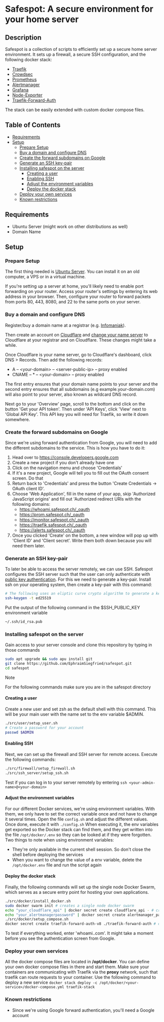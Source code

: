 # Safespot: A secure environment for your home server

## Description

Safespot is a collection of scripts to efficiently set up a secure home server environment. It sets up a firewall, a secure SSH configuration, and the following docker stack:

- [Traefik](https://doc.traefik.io/traefik/)
- [Crowdsec](https://www.crowdsec.net/)
- [Prometheus](https://prometheus.io/docs/introduction/overview/)
- [Alertmanager](https://prometheus.io/docs/alerting/latest/alertmanager/)
- [Grafana](https://grafana.com/oss/grafana/)
- [Node-Exporter](https://github.com/prometheus/node_exporter)
- [Traefik-Forward-Auth](https://github.com/thomseddon/traefik-forward-auth)

The stack can be easily extended with custom docker compose files.

## Table of Contents

- [Requirements](#requirements)
- [Setup](#setup)
  - [Prepare Setup](#prepare-setup)
  - [Buy a domain and configure DNS](#buy-a-domain-and-configure-dns)
  - [Create the forward subdomains on Google](#create-the-forward-subdomains-on-google)
  - [Generate an SSH key-pair](#generate-an-ssh-key-pair)
  - [Installing safespot on the server](#installing-safespot-on-the-server)
    - [Creating a user](#creating-a-user)
    - [Enabling SSH](#enabling-ssh)
    - [Adjust the environment variables](#adjust-the-environment-variables)
    - [Deploy the docker stack](#deploy-the-docker-stack)
  - [Deploy your own services](#deploy-your-own-services)
  - [Known restrictions](#known-restrictions)

## Requirements

- Ubuntu Server (might work on other distributions as well)
- Domain Name

## Setup

### Prepare Setup

The first thing needed is [Ubuntu Server](https://ubuntu.com/download/server). You can install it on an old computer, a VPS or in a virtual machine.

If you're setting up a server at home, you'll likely need to enable port forwarding on your router. Access your router's settings by entering its web address in your browser. Then, configure your router to forward packets from ports 80, 443, 8080, and 22 to the same ports on your server.

### Buy a domain and configure DNS

Register/buy a domain name at a registrar (e.g. [Infomaniak](https://www.infomaniak.com/en/domains)).

Then create an account on [Cloudflare](https://www.cloudflare.com/) and [change your name server](https://developers.cloudflare.com/dns/zone-setups/full-setup/setup/) to Cloudflare at your registrar and on Cloudflare. These changes might take a while.

Once Cloudflare is your name server, go to Cloudflare's dashboard, click DNS > Records. Then add the following records:

- A – \<your-domain\> – \<server-public-ip\> – proxy enabled
- CNAME – \* – \<your-domain\> – proxy enabled

The first entry ensures that your domain name points to your server and the second entry ensures that all subdomains (e.g example.your-domain.com) will also point to your server, also known as wildcard DNS record.

Next go to your 'Overview' page, scroll to the bottom and click on the button 'Get your API token'. Then under 'API Keys', click 'View' next to 'Global API Key'. This API key you will need for Traefik, so write it down somewhere.

### Create the forward subdomains on Google

Since we're using forward authentication from Google, you will need to add the different subdomains to the service. This is how you have to do it:
1. Head over to https://console.developers.google.com
2. Create a new project if you don't already have one
3. Click on the navigation menu and choose 'Credentials'
4. If it's a new project, Google will tell you to fill out the OAuth consent screen. Do that
5. Return back to 'Credentials' and press the button 'Create Credentials -> OAuth client ID'.
6. Choose 'Web Application', fill in the name of your app, skip 'Authorized JavaScript origins' and fill out 'Authorized redirect URIs with the following domains:
   - https://whoami.safespot.ch/_oauth
   - https://prom.safespot.ch/_oauth
   - https://monitor.safespot.ch/_oauth
   - https://traefik.safespot.ch/_oauth
   - https://alerts.safespot.ch/_oauth
7. Once you clicked 'Create' on the bottom, a new window will pop up with 'Client ID' and 'Client secret'. Write them both down because you will need them later.

### Generate an SSH key-pair

To later be able to access the server remotely, we can use SSH. Safespot configures the SSH server such that the user can only authenticate with [public key authentication](https://www.ssh.com/academy/ssh/public-key-authentication). For this we need to generate a key-pair. Install ssh on your operating system, then create a key-pair with this command:

```bash
# The following uses an eliptic curve crypto algorithm to generate a key-pair
ssh-keygen -t ed25519
```

Put the output of the following command in the $SSH_PUBLIC_KEY environment variable

```bash
~/.ssh/id_rsa.pub
```

### Installing safespot on the server

Gain access to your server console and clone this repository by typing in those commands

```bash
sudo apt upgrade && sudo apu install git
git clone https://github.com/EphraimSiegfried/safespot.git
cd safespot
```

> [!NOTE]
> For the following commands make sure you are in the safespot directory

#### Creating a user

Create a new user and set zsh as the default shell with this command. This will be your main user with the name set to the env variable $ADMIN.

```bash
./src/user/setup_user.sh
# Create a password for your account
passwd $ADMIN
```

#### Enabling SSH

Next, we can set up the firewall and SSH server for remote access. Execute the following commands:

```bash
./src/firewall/setup_firewall.sh
./src/ssh_server/setup_ssh.sh
```

Test if you can log in to your server remotely by entering `ssh <your-admin-name>@<your-domain>`

#### Adjust the environment variables

For our different Docker services, we're using environment variables. With them, we only have to set the correct variable once and not have to change it several times.
Open the file ``config.sh`` and adjust the different values. Once done, execute it with ``./config.sh``
When executing it, the env variables get exported so the Docker stack can find them, and they get written into the file ``/opt/docker/.env`` so they can be looked at if they were forgotten.
Two things to note when using environment variables:
- They're only available in the current shell session. So don't close the shell before deploying the services
- When you want to change the value of a env variable, delete the ``/opt/docker.env`` file and run the script again

#### Deploy the docker stack

Finally, the following commands will set up the single node Docker Swarm, which serves as a secure entry point for hosting your own applications.

```bash
./src/docker/install_docker.sh
sudo docker swarm init # creates a single node docker swarm
echo "your_cloudflare_api" | docker secret create cloudflare_api - # creates the secret for your cloudflare_api
echo "your_alertmanagerpassword" | docker secret create alertmanager_password - # creates the secret for your alertmanager_password
./src/docker/setup_compose.sh
docker secret create traefik-forward-auth-v8 ./traefik-forward-auth # creates the secret for forward-auth
```

To test if everything worked, enter 'whoami.<your-domain>.com'. It might take a moment before you see the authentication screen from Google.

### Deploy your own services

All the docker compose files are located in **/opt/docker**. You can define your own docker compose files in there and start them. Make sure your containers are communicating with Traefik via the **proxy** network, such that traefik can route requests to your container.
Use the following command to deploy a new service ``docker stack deploy -c /opt/docker/<your-service>/docker-compose.yml traefik-stack``

### Known restrictions

- Since we're using Google forward authentication, you'll need a Google account